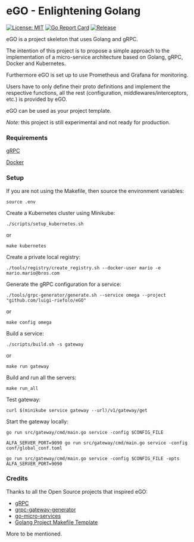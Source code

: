 # eGO - Enlightening Golang

[![License: MIT](https://img.shields.io/badge/License-MIT-yellow.svg)](https://opensource.org/licenses/MIT)
[![Go Report Card](https://goreportcard.com/badge/github.com/luigi-riefolo/alfa?style=flat-square)](https://goreportcard.com/report/github.com/luigi-riefolo/alfa)
[![Release](https://img.shields.io/github/release/luigi-riefolo/eGO.svg?style=flat-square)](https://github.com/luigi-riefolo/eGO/releases/latest)

eGO is a project skeleton that uses Golang and gRPC.

The intention of this project is to propose a simple approach to the
implementation of a micro-service architecture based on Golang, gRPC, Docker
and Kubernetes.

Furthermore eGO is set up to use Prometheus and Grafana for monitoring.

Users have to only define their proto definitions and implement the respective
functions, all the rest (configuration, middlewares/interceptors, etc.) is
provided by eGO.

eGO can be used as your project template.

_Note:_ this project is still experimental and not ready for production.

### Requirements

[gRPC][1]

[Docker][8]

### Setup

If you are not using the Makefile, then source the environment variables:
```
source .env
```

Create a Kubernetes cluster using Minikube:

```
./scripts/setup_kubernetes.sh
```
or
```
make kubernetes
```

Create a private local registry:
```
./tools/registry/create_registry.sh --docker-user mario -e mario.mario@bros.com
```

Generate the gRPC configuration for a service:

```
./tools/grpc-generator/generate.sh --service omega --project "github.com/luigi-riefolo/eGO"
```
or
```
make config omega
```

Build a service:

```
./scripts/build.sh -s gateway
```
or
```
make run gateway
```

Build and run all the servers:
```
make run_all
```

Test gateway:
```
curl $(minikube service gateway --url)/v1/gateway/get
```

Start the gateway locally:

```
go run src/gateway/cmd/main.go service -config $CONFIG_FILE

ALFA_SERVER_PORT=9090 go run src/gateway/cmd/main.go service -config conf/global_conf.toml

go run src/gateway/cmd/main.go service -config $CONFIG_FILE -opts ALFA_SERVER_PORT=9090
```

### Credits

Thanks to all the Open Source projects that inspired eGO:

* [gRPC][1]
* [grpc-gateway-generator][3]
* [go-micro-services][4]
* [Golang Project Makefile Template][5]

More to be mentioned.

[1]: http://www.grpc.io/
[2]: http://www.github.com/luigi.riefolo/gateway/contributors
[3]: https://github.com/devsu/grpc-gateway-generator
[4]: https://github.com/harlow/go-micro-services
[5]: https://gist.github.com/turtlemonvh/38bd3d73e61769767c35931d8c70ccb4
[6]: http://marselester.com/prometheus-on-kubernetes.html
[7]: https://github.com/marselester/prometheus-on-kubernetes
[8]: https://www.docker.com
[9]: https://github.com/giantswarm/kubernetes-prometheus
[10]: https://github.com/olivere/grpc
[11]: https://medium.com/@harlow/tracing-grpc-calls-in-golang-with-google-stackdriver-b22495763a06
[12]: https://github.com/golang-standards/project-layout
